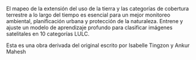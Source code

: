 El mapeo de la extensión del uso de la tierra y las categorías de cobertura terrestre a lo largo del tiempo es esencial 
para un mejor monitoreo ambiental, planificación urbana y protección de la naturaleza. Entrene y ajuste un modelo de aprendizaje 
profundo para clasificar imágenes satelitales en 10 categorías LULC.

Esta es una obra derivada del original escrito por Isabelle Tingzon y Ankur Mahesh
